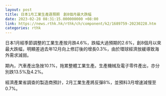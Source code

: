 ```yaml
---
layout: post
title: 日本1月工業生產遜預期　創8個月最大跌幅
date: 2023-02-28 08:31:15.000000000 +08:00
link: https://news.rthk.hk/rthk/ch/component/k2/1689759-20230228.htm
categories: rthk
---
```


日本1月經季節調整的工業生產按月跌4.6%，跌幅大過預期的2.6%，創8個月以來最大跌幅，明顯差過去年12月向上修訂後的增長0.3%，由於環球經濟放緩導致海外需求減弱。

期內，汽車產出急挫10.1%，拖累整體工業生產。生產機械及電子零件產出，亦分別跌13.5%及4.2%。

經濟產業省調查的製造商預計，2月工業生產將反彈8%，並預料3月增速減慢至0.7%。
